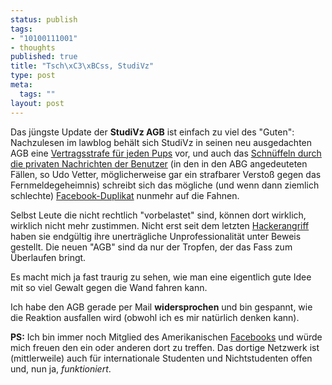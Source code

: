 ```yaml
--- 
status: publish
tags: 
- "10100111001"
- thoughts
published: true
title: "Tsch\xC3\xBCss, StudiVz"
type: post
meta: 
  tags: ""
layout: post
---
```

Das jüngste Update der <strong>StudiVz AGB</strong> ist einfach zu viel des "Guten": Nachzulesen im lawblog behält sich StudiVz in seinen neu ausgedachten AGB eine <a href="http://www.lawblog.de/index.php/archives/2007/03/15/studivz-vertragsstrafe-fur-jeden-pups/">Vertragsstrafe für jeden Pups</a> vor, und auch das <a href="http://www.lawblog.de/index.php/archives/2007/03/16/studivz-lizenz-zum-schnuffeln/">Schnüffeln durch die privaten Nachrichten der Benutzer</a> (in den in den ABG angedeuteten Fällen, so Udo Vetter, möglicherweise gar ein strafbarer Verstoß gegen das Fernmeldegeheimnis) schreibt sich das mögliche (und wenn dann ziemlich schlechte) <a href="http://de.wikipedia.org/wiki/Studivz#Vorw.C3.BCrfe_des_Plagiarismus">Facebook-Duplikat</a> nunmehr auf die Fahnen.

Selbst Leute die nicht rechtlich "vorbelastet" sind, können dort wirklich, wirklich nicht mehr zustimmen. Nicht erst seit dem letzten <a href="http://blogbar.de/archiv/2007/02/27/oooops-bei-studivz-muss-was-absolut-grobes-passiert-sein/">Hackerangriff</a> haben sie endgültig ihre unerträgliche Unprofessionalität unter Beweis gestellt. Die neuen "AGB" sind da nur der Tropfen, der das Fass zum Überlaufen bringt.

Es macht mich ja fast traurig zu sehen, wie man eine eigentlich gute Idee mit so viel Gewalt gegen die Wand fahren kann.

Ich habe den AGB gerade per Mail <strong>widersprochen</strong> und bin gespannt, wie die Reaktion ausfallen wird (obwohl ich es mir natürlich denken kann).

<strong>PS:</strong> Ich bin immer noch Mitglied des Amerikanischen <a href="http://facebook.com">Facebooks</a> und würde mich freuen den ein oder anderen dort zu treffen. Das dortige Netzwerk ist (mittlerweile) auch für internationale Studenten und Nichtstudenten offen und, nun ja, <em>funktioniert</em>.
